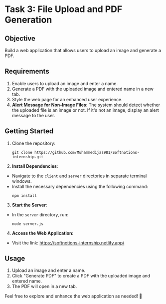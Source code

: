 # Task 3: File Upload and PDF Generation

## Objective
Build a web application that allows users to upload an image and generate a PDF.

## Requirements
1. Enable users to upload an image and enter a name.
2. Generate a PDF with the uploaded image and entered name in a new tab.
3. Style the web page for an enhanced user experience.
4. **Alert Message for Non-Image Files**: The system should detect whether the uploaded file is an image or not. If it's not an image, display an alert message to the user.

## Getting Started
1. Clone the repository:
   ```
   git clone https://github.com/Muhammedijas981/Softnotions-internship.git

   ```
   
2. **Install Dependencies**:
- Navigate to the `client` and `server` directories in separate terminal windows.
- Install the necessary dependencies using the following command:
  ```
  npm install
  ```

3. **Start the Server**:
- In the `server` directory, run:
  ```
  node server.js
  ```

4. **Access the Web Application**:
- Visit the link: https://softnotions-internship.netlify.app/

## Usage
1. Upload an image and enter a name.
2. Click "Generate PDF" to create a PDF with the uploaded image and entered name.
3. The PDF will open in a new tab.

Feel free to explore and enhance the web application as needed! 🚀
